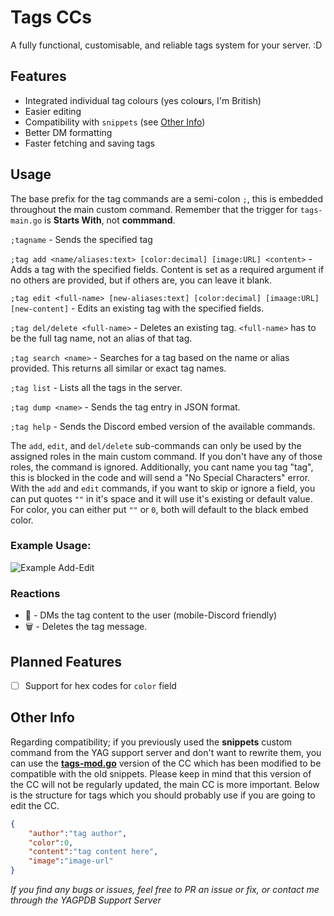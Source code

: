 # Tags CCs
A fully functional, customisable, and reliable tags system for your server. :D

## Features
- Integrated individual tag colours (yes colo**u**rs, I'm British)
- Easier editing
- Compatibility with `snippets` (see [Other Info](#Other-Info))
- Better DM formatting
- Faster fetching and saving tags

## Usage
The base prefix for the tag commands are a semi-colon `;`, this is embedded throughout the main custom command. Remember that the trigger for `tags-main.go` is **Starts With**, not **commmand**.

`;tagname` - Sends the specified tag

`;tag add <name/aliases:text> [color:decimal] [image:URL] <content>` - Adds a tag with the specified fields. Content is set as a required argument if no others are provided, but if others are, you can leave it blank.

`;tag edit <full-name> [new-aliases:text] [color:decimal] [imaage:URL] [new-content]` - Edits an existing tag with the specified fields.

`;tag del/delete <full-name>` - Deletes an existing tag. `<full-name>` has to be the full tag name, not an alias of that tag.

`;tag search <name>` - Searches for a tag based on the name or alias provided. This returns all similar or exact tag names.

`;tag list` - Lists all the tags in the server.

`;tag dump <name>` - Sends the tag entry in JSON format.

`;tag help` - Sends the Discord embed version of the available commands.

The `add`, `edit`, and `del/delete` sub-commands can only be used by the assigned roles in the main custom command. If you don't have any of those roles, the command is ignored. Additionally, you cant name you tag "tag", this is blocked in the code and will send a "No Special Characters" error. With the `add` and `edit` commands, if you want to skip or ignore a field, you can put quotes `""` in it's space and it will use it's existing or default value. For color, you can either put `""` or `0`, both will default to the black embed color.

### Example Usage:
![Example Add-Edit](https://cdn.discordapp.com/attachments/783061830842974280/790358250809065542/cBUdMGPG8p.gif)

### Reactions
- 📱 - DMs the tag content to the user (mobile-Discord friendly)
- 🗑 - Deletes the tag message.

## Planned Features
- [ ] Support for hex codes for `color` field

## Other Info
Regarding compatibility; if you previously used the **snippets** custom command from the YAG support server and don't want to rewrite them, you can use the [**tags-mod.go**](https://github.com/NaruDevnote/yagpdb-ccs/blob/updates/tags/tags-mod.go) version of the CC which has been modified to be compatible with the old snippets. Please keep in mind that this version of the CC will not be regularly updated, the main CC is more important. Below is the structure for tags which you should probably use if you are going to edit the CC.

```json
{
    "author":"tag author",
    "color":0,
    "content":"tag content here",
    "image":"image-url"
}
```

*If you find any bugs or issues, feel free to PR an issue or fix, or contact me through the YAGPDB Support Server*
